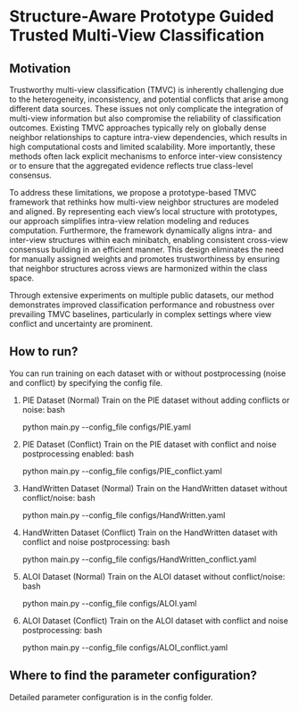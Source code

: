 # Structure-Aware Prototype Guided Trusted Multi-View Classification

## Motivation
Trustworthy multi-view classification (TMVC) is inherently challenging due to the heterogeneity, inconsistency, and potential conflicts that arise among different data sources. These issues not only complicate the integration of multi-view information but also compromise the reliability of classification outcomes. Existing TMVC approaches typically rely on globally dense neighbor relationships to capture intra-view dependencies, which results in high computational costs and limited scalability. More importantly, these methods often lack explicit mechanisms to enforce inter-view consistency or to ensure that the aggregated evidence reflects true class-level consensus.

To address these limitations, we propose a prototype-based TMVC framework that rethinks how multi-view neighbor structures are modeled and aligned. By representing each view’s local structure with prototypes, our approach simplifies intra-view relation modeling and reduces computation. Furthermore, the framework dynamically aligns intra- and inter-view structures within each minibatch, enabling consistent cross-view consensus building in an efficient manner. This design eliminates the need for manually assigned weights and promotes trustworthiness by ensuring that neighbor structures across views are harmonized within the class space.

Through extensive experiments on multiple public datasets, our method demonstrates improved classification performance and robustness over prevailing TMVC baselines, particularly in complex settings where view conflict and uncertainty are prominent.

## How to run?

You can run training on each dataset with or without postprocessing (noise and conflict) by specifying the config file. 

1. PIE Dataset (Normal) Train on the PIE dataset without adding conflicts or noise: bash

   python main.py --config_file configs/PIE.yaml
   
2. PIE Dataset (Conflict) Train on the PIE dataset with conflict and noise postprocessing enabled: bash
  
   python main.py --config_file configs/PIE_conflict.yaml
   
3. HandWritten Dataset (Normal) Train on the HandWritten dataset without conflict/noise: bash

   python main.py --config_file configs/HandWritten.yaml
   
4. HandWritten Dataset (Conflict) Train on the HandWritten dataset with conflict and noise postprocessing: bash
  
   python main.py --config_file configs/HandWritten_conflict.yaml
   
5. ALOI Dataset (Normal) Train on the ALOI dataset without conflict/noise: bash

    python main.py --config_file configs/ALOI.yaml
   
6. ALOI Dataset (Conflict) Train on the ALOI dataset with conflict and noise postprocessing: bash

   python main.py --config_file configs/ALOI_conflict.yaml
  
## Where to find the parameter configuration?

Detailed parameter configuration is in the config folder.

